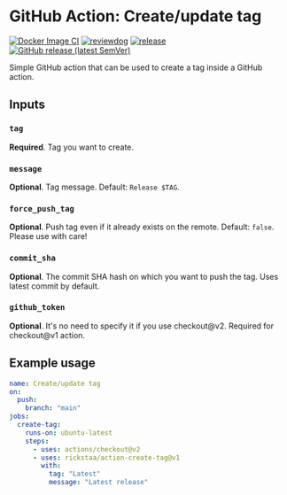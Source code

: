 # GitHub Action: Create/update tag

[![Docker Image CI](https://github.com/rickstaa/action-create-tag/workflows/Docker%20Image%20CI/badge.svg)](https://github.com/rickstaa/action-create-tag/actions)
[![reviewdog](https://github.com/rickstaa/action-create-tag/workflows/reviewdog/badge.svg)](https://github.com/rickstaa/action-create-tag/actions?query=workflow%3Areviewdog)
[![release](https://github.com/rickstaa/action-create-tag/workflows/release/badge.svg)](https://github.com/rickstaa/action-create-tag/actions?query=workflow%3Arelease)
[![GitHub release (latest SemVer)](https://img.shields.io/github/v/release/rickstaa/action-create-tag?logo=github&sort=semver)](https://github.com/rickstaa/action-create-tag/releases)

Simple GitHub action that can be used to create a tag inside a GitHub action.

## Inputs

### `tag`

**Required**. Tag you want to create.

### `message`

**Optional**. Tag message. Default: `Release $TAG`.

### `force_push_tag`

**Optional**. Push tag even if it already exists on the remote. Default: `false`. Please use with care!

### `commit_sha`

**Optional**. The commit SHA hash on which you want to push the tag. Uses latest commit by default.

### `github_token`

**Optional**. It's no need to specify it if you use checkout@v2. Required for
checkout@v1 action.

## Example usage

```yml
name: Create/update tag
on:
  push:
    branch: "main"
jobs:
  create-tag:
    runs-on: ubuntu-latest
    steps:
      - uses: actions/checkout@v2
      - uses: rickstaa/action-create-tag@v1
        with:
          tag: "Latest"
          message: "Latest release"
```
